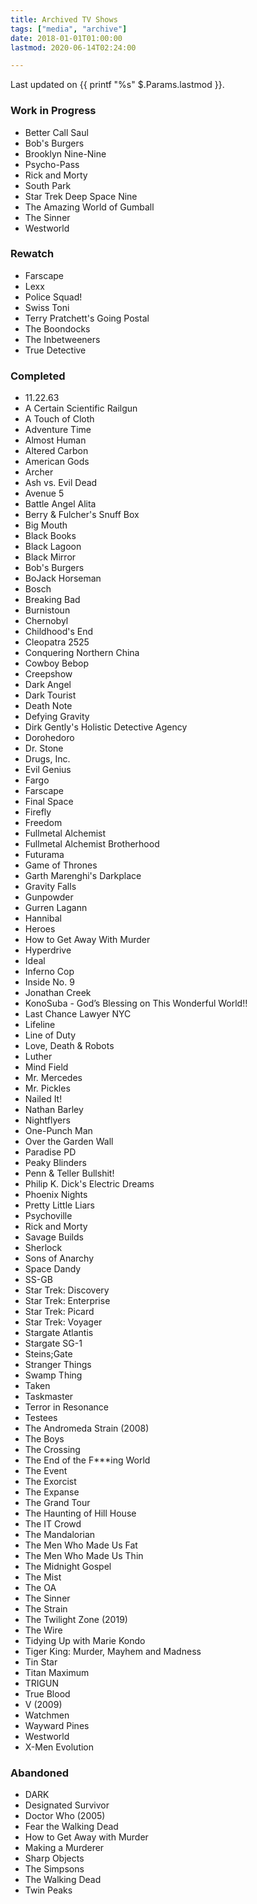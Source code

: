 ```yaml
---
title: Archived TV Shows
tags: ["media", "archive"]
date: 2018-01-01T01:00:00
lastmod: 2020-06-14T02:24:00

---
```


Last updated on {{ printf "%s" $.Params.lastmod }}.

### Work in Progress
* Better Call Saul
* Bob's Burgers
* Brooklyn Nine-Nine
* Psycho-Pass
* Rick and Morty
* South Park
* Star Trek Deep Space Nine
* The Amazing World of Gumball
* The Sinner
* Westworld

### Rewatch
* Farscape
* Lexx
* Police Squad!
* Swiss Toni
* Terry Pratchett's Going Postal
* The Boondocks
* The Inbetweeners
* True Detective

### Completed
* 11.22.63
* A Certain Scientific Railgun
* A Touch of Cloth
* Adventure Time
* Almost Human
* Altered Carbon
* American Gods
* Archer
* Ash vs. Evil Dead
* Avenue 5
* Battle Angel Alita
* Berry & Fulcher's Snuff Box
* Big Mouth
* Black Books
* Black Lagoon
* Black Mirror
* Bob's Burgers
* BoJack Horseman
* Bosch
* Breaking Bad
* Burnistoun
* Chernobyl
* Childhood's End
* Cleopatra 2525
* Conquering Northern China
* Cowboy Bebop
* Creepshow
* Dark Angel
* Dark Tourist
* Death Note
* Defying Gravity
* Dirk Gently's Holistic Detective Agency
* Dorohedoro
* Dr. Stone
* Drugs, Inc.
* Evil Genius
* Fargo
* Farscape
* Final Space
* Firefly
* Freedom
* Fullmetal Alchemist
* Fullmetal Alchemist Brotherhood
* Futurama
* Game of Thrones
* Garth Marenghi's Darkplace
* Gravity Falls
* Gunpowder
* Gurren Lagann
* Hannibal
* Heroes
* How to Get Away With Murder
* Hyperdrive
* Ideal
* Inferno Cop
* Inside No. 9
* Jonathan Creek
* KonoSuba - God’s Blessing on This Wonderful World!!
* Last Chance Lawyer NYC
* Lifeline
* Line of Duty
* Love, Death & Robots
* Luther
* Mind Field
* Mr. Mercedes
* Mr. Pickles
* Nailed It!
* Nathan Barley
* Nightflyers
* One-Punch Man
* Over the Garden Wall
* Paradise PD
* Peaky Blinders
* Penn & Teller Bullshit!
* Philip K. Dick's Electric Dreams
* Phoenix Nights
* Pretty Little Liars
* Psychoville
* Rick and Morty
* Savage Builds
* Sherlock
* Sons of Anarchy
* Space Dandy
* SS-GB
* Star Trek: Discovery
* Star Trek: Enterprise
* Star Trek: Picard
* Star Trek: Voyager
* Stargate Atlantis
* Stargate SG-1
* Steins;Gate
* Stranger Things
* Swamp Thing
* Taken
* Taskmaster
* Terror in Resonance
* Testees
* The Andromeda Strain (2008)
* The Boys
* The Crossing
* The End of the F***ing World
* The Event
* The Exorcist
* The Expanse
* The Grand Tour
* The Haunting of Hill House
* The IT Crowd
* The Mandalorian
* The Men Who Made Us Fat
* The Men Who Made Us Thin
* The Midnight Gospel
* The Mist
* The OA
* The Sinner
* The Strain
* The Twilight Zone (2019)
* The Wire
* Tidying Up with Marie Kondo
* Tiger King: Murder, Mayhem and Madness
* Tin Star
* Titan Maximum
* TRIGUN
* True Blood
* V (2009)
* Watchmen
* Wayward Pines
* Westworld
* X-Men Evolution

### Abandoned
* DARK
* Designated Survivor
* Doctor Who (2005)
* Fear the Walking Dead
* How to Get Away with Murder
* Making a Murderer
* Sharp Objects
* The Simpsons
* The Walking Dead
* Twin Peaks
